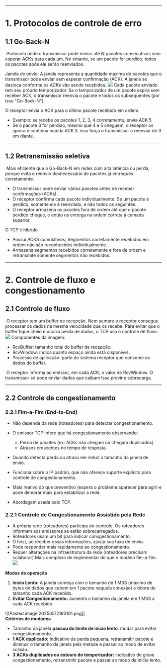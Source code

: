 

___
# **1. Protocolos de controle de erro**

## **1.1 Go-Back-N**
 Protocolo onde o transmissor pode enviar até N pacotes consecutivos sem esperar ACKs para cada um. No entanto, se um pacote for perdido, todos os pacotes após ele serão reenviados.

Janela de envio: A janela representa a quantidade máxima de pacotes que o transmissor pode enviar sem esperar confirmação (ACK). A janela se desloca conforme os ACKs vão sendo recebidos.
![](https://lh7-rt.googleusercontent.com/docsz/AD_4nXcN9DluFiKNgS3khjwO7T6GZRzdeyQlMX6tpEtG2_OGTvgkLyWAjgQ3LJqZ49JjjlPoUwGCot-yEm1DIoWf6EizXBOIrjWN9FYKG0oHGP5aX5giU4oqLxRPpnUzmsKx1amwLUDVGA?key=HrOhHC0_-ked6RNCpQ0o3PZn)
Cada pacote enviado tem seu próprio temporizador. Se o temporizador de um pacote expira sem receber ACK, o transmissor reenvia o pacote e todos os subsequentes (por isso "Go-Back-N").

O receptor envia o ACK para o último pacote recebido em ordem.
- Exemplo: se recebe os pacotes 1, 2, 3, 4 corretamente, envia ACK 5
- Se o pacote 3 for perdido, mesmo que 4 e 5 cheguem, o receptor os ignora e continua manda ACK 3. isso força o transmissor a reenviar do 3 em diante.

---
## **1.2 Retransmissão seletiva**
 Mais eficiente que o Go-Back-N em redes com alta latência ou perda, porque evita o reenvio desnecessário de pacotes já entregues corretamente.
- O transmissor pode enviar vários pacotes antes de receber confirmações (ACKs).
- O receptor confirma cada pacote individualmente. Se um pacote é perdido, somente ele é reenviado, e não todos os seguintes.
- O receptor armazena os pacotes fora de ordem até que o pacote perdido chegue, e então os entrega na ordem correta à camada superior.  

O TCP é híbrido
- Possui ACKS cumulativos; Segmentos corretamente recebidos em ordem não são reconhecidos individualmente.
- Armazena segmentos recebidos corretamente e fora de ordem e retransmite somente segmentos não recebidos.

________________________________________________________________________
# **2. Controle de fluxo e congestionamento**

## **2.1 Controle de fluxo**
 O receptor tem um buffer de recepção. Nem sempre o receptor consegue processar os dados na mesma velocidade que os recebe. Para evitar que o buffer fique cheio e ocorra perda de dados, o TCP usa o controle de fluxo.  
![](https://lh7-rt.googleusercontent.com/docsz/AD_4nXcGlhawycTb2W5CmIn4M7VUlCDm6fB7Ja3CkhGD67TbPDcTAlBGqo7XdkG38CfmGWu4nTJ4WVuD5kwX9canZeZB6P52cGCpSw8C7UGs1da4djM1RdgXFIqUldRaFNmtAB2tSuySSg?key=HrOhHC0_-ked6RNCpQ0o3PZn)
Componentes da imagem:
- RcvBuffer: tamanho total do buffer de recepção.
- RcvWindow: indica quanto espaço ainda está disponível .
- Processo de aplicação: parte do sistema receptor que consome os dados do buffer.

 O receptor informa ao emissor, em cada ACK, o valor de RcvWindow. O transmissor só pode enviar dados que caibam Isso previne sobrecarga.

---
## **2.2 Controle de congestionamento**

### **2.2.1 Fim-a-Fim (End-to-End)**
- Não depende da rede (roteadores) para detectar congestionamento.
- O emissor TCP infere que há congestionamento observando:
	- Perda de pacotes (ex: ACKs não chegam ou chegam duplicados).
	- Atrasos crescentes no tempo de resposta.
	
- Quando detecta perda ou atraso ele reduz o tamanho da janela de envio.
- Funciona sobre o IP padrão, que não oferece suporte explícito para controle de congestionamento.
- Mais reativo do que preventivo (espera o problema aparecer para agir) e pode demorar mais para estabilizar a rede.
- Abordagem usada pelo TCP.  
### **2.2.1 Controle de Congestionamento Assistido pela Rede**
- A própria rede (roteadores) participa do controle. Os roteadores informam aos emissores se estão sobrecarregados.
- Roteadores usam um bit para indicar consgestionamento.
- O host, ao receber essas informações, ajusta sua taxa de envio.
- Pode responder mais rapidamente ao congestionamento.
- Requer alterações na infraestrutura da rede (roteadores precisam colaborar).Mais complexo de implementar do que o modelo fim-a-fim.
![](https://lh7-rt.googleusercontent.com/docsz/AD_4nXeg0hmcsIDIz64WXMWhuYXSh3aGjYyh_nksQzuuJIYS_rGxW2U6cbzfheZ3TT2EBQKwgDmmocnh5djZPGI8DMF4ct6ekyMOPEjOQWT6MJWXKoC0sfKJ_pkL8hdfTv9RJjeugqG1WQ?key=HrOhHC0_-ked6RNCpQ0o3PZn)

**Modos de operação**
1. **Início Lento:** A janela começa com o tamanho de 1 MSS (máximo de bytes de dados que cabem em 1 pacote naquela conexão) e dobra de tamanho cada ACK recebido.
2. **Evitar Congestionamento:** aumenta o tamanho da janela em 1 MSS a cada ACK recebido.

![[Pasted image 20250512193101.png]]  
**Critérios de mudança** 
- Tamanho da janela **passou do limite de início lento**: mudar para evitar congestionamento.
- **1 ACK duplicado:** indicativo de perda pequena, retransmitir pacote e diminuir o tamanho da janela pela metade e passar ao modo de evitar colisão.
- **3 ACKs duplicados ou estouro do temporizador:** indicativo de grave congestionamento, retransmitir pacote e passar ao modo de início lento.